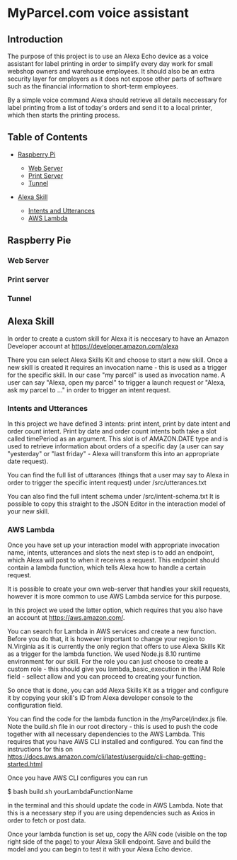 # MyParcel.com voice assistant 

## Introduction

  The purpose of this project is to use an Alexa Echo device as a voice assistant for label printing in order to simplify every day work for small webshop owners and warehouse employees. It should also be an extra security layer for employers as it does not expose other parts of software such as the financial information to short-term employees. 

  By a simple voice command Alexa should retrieve all details neccessary for label printing from a list of today's orders and send it to a local printer, which then starts the printing process. 

## Table of Contents

- [Raspberry Pi](#raspberry-pi)
  - [Web Server](#web-server)
  - [Print Server](#print-server)
  - [Tunnel](#tunnel)

- [ Alexa Skill](#alexa-skill)
    - [ Intents and Utterances](#intents-and-utterances)
    - [ AWS Lambda](#aws-lambda)


## Raspberry Pie

### Web Server

### Print server

### Tunnel

## Alexa Skill

  In order to create a custom skill for Alexa it is neccesary to have an Amazon Developer account at https://developer.amazon.com/alexa

  There you can select Alexa Skills Kit and choose to start a new skill.
  Once a new skill is created it requires an invocation name - this is used as a trigger for the specific skill. In our case "my parcel" is used as invocation name. A user can say "Alexa, open my parcel" to trigger a launch request or "Alexa, ask my parcel to ..." in order to trigger an intent request. 

### Intents and Utterances

  In this project we have defined 3 intents: print intent, print by date intent and order count intent. Print by date and order count intents both take a slot called timePeriod as an argument. This slot is of AMAZON.DATE type and is used to retrieve information about orders of a specific day (a user can say "yesterday" or "last friday" - Alexa will transform this into an appropriate date request). 

  You can find the full list of uttarances (things that a user may say to Alexa in order to trigger the specific intent request) under /src/utterances.txt 

  You can also find the full intent schema under /src/intent-schema.txt 
  It is possible to copy this straight to the JSON Editor in the interaction model of your new skill.     

### AWS Lambda

  Once you have set up your interaction model with appropriate invocation name, intents, utterances and slots the next step is to add an endpoint, which Alexa will post to when it receives a request. This endpoint should contain a lambda function, which tells Alexa how to handle a certain request. 

  It is possible to create your own web-server that handles your skill requests, however it is more common to use AWS Lambda service for this purpose.

  In this project we used the latter option, which requires that you also have an account at https://aws.amazon.com/.

  You can search for Lambda in AWS services and create a new function. Before you do that, it is however important to change your region to N.Virginia as it is currently the only region that offers to use Alexa Skills Kit as a trigger for the lambda function. We used Node.js 8.10 runtime environment for our skill. For the role you can just choose to create a custom role - this should give you lambda_basic_execution in the IAM Role field - sellect allow and you can proceed to creating your function.

  So once that is done, you can add Alexa Skills Kit as a trigger and configure it by copying your skill's ID from Alexa developer console to the configuration field.

  You can find the code for the lambda function in the /myParcel/index.js file. Note the build.sh file in our root directory - this is used to push the code together with all necessary dependencies to the AWS Lambda. This requires that you have AWS CLI installed and configured. You can find the instructions for this on https://docs.aws.amazon.com/cli/latest/userguide/cli-chap-getting-started.html

  Once you have AWS CLI configures you can run 

  $ bash build.sh yourLambdaFunctionName

  in the terminal and this should update the code in AWS Lambda. Note that this is a necessary step if you are using dependencies such as Axios in order to fetch or post data. 

  Once your lambda function is set up, copy the ARN code (visible on the top right side of the page) to your Alexa Skill endpoint. Save and build the model and you can begin to test it with your Alexa Echo device.

